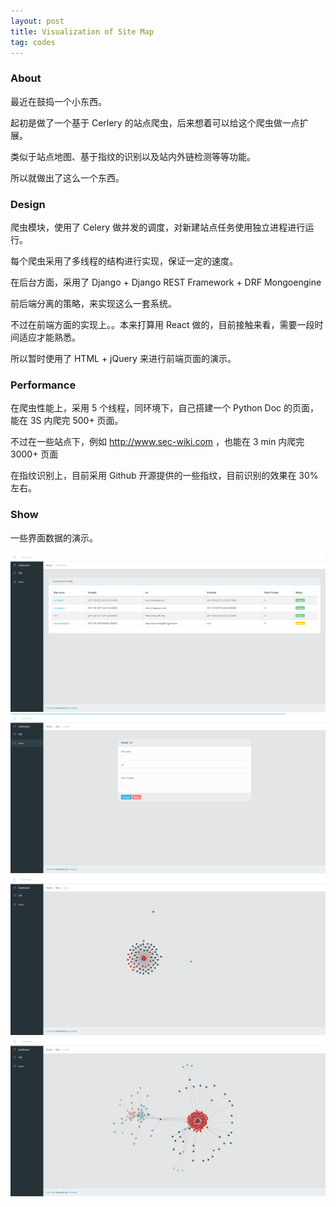 ```yaml
---
layout: post
title: Visualization of Site Map
tag: codes
---
```


### About

最近在鼓捣一个小东西。

起初是做了一个基于 Cerlery 的站点爬虫，后来想着可以给这个爬虫做一点扩展。

类似于站点地图、基于指纹的识别以及站内外链检测等等功能。

所以就做出了这么一个东西。


### Design

爬虫模块，使用了 Celery 做并发的调度，对新建站点任务使用独立进程进行运行。

每个爬虫采用了多线程的结构进行实现，保证一定的速度。

在后台方面，采用了 Django + Django REST Framework + DRF Mongoengine

前后端分离的策略，来实现这么一套系统。

不过在前端方面的实现上。。本来打算用 React 做的，目前接触来看，需要一段时间适应才能熟悉。

所以暂时使用了 HTML + jQuery 来进行前端页面的演示。

### Performance

在爬虫性能上，采用 5 个线程，同环境下，自己搭建一个 Python Doc 的页面，能在 3S 内爬完 500+ 页面。

不过在一些站点下，例如 http://www.sec-wiki.com ，也能在 3 min 内爬完 3000+ 页面

在指纹识别上，目前采用 Github 开源提供的一些指纹，目前识别的效果在 30% 左右。

### Show

一些界面数据的演示。


![show](/images/Site_eye_1.png)
![show](/images/Site_eye_2.png)
![show](/images/Site_eye_3.png)
![show](/images/Site_eye_4.png)
